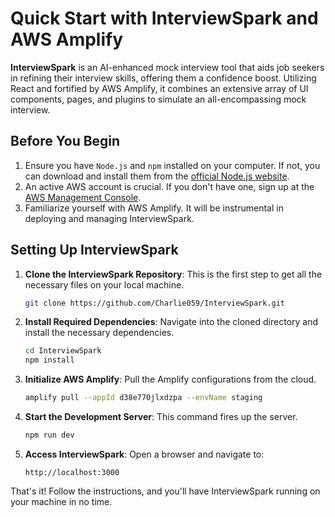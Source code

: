 # Quick Start with InterviewSpark and AWS Amplify

**InterviewSpark** is an AI-enhanced mock interview tool that aids job seekers in refining their interview skills, offering them a confidence boost. Utilizing React and fortified by AWS Amplify, it combines an extensive array of UI components, pages, and plugins to simulate an all-encompassing mock interview.

## Before You Begin

1. Ensure you have `Node.js` and `npm` installed on your computer. If not, you can download and install them from the [official Node.js website](https://nodejs.org/).
2. An active AWS account is crucial. If you don't have one, sign up at the [AWS Management Console](https://aws.amazon.com/console/).
3. Familiarize yourself with AWS Amplify. It will be instrumental in deploying and managing InterviewSpark.

## Setting Up InterviewSpark

1. **Clone the InterviewSpark Repository**: This is the first step to get all the necessary files on your local machine.

   ```bash
   git clone https://github.com/Charlie059/InterviewSpark.git
   ```

2. **Install Required Dependencies**: Navigate into the cloned directory and install the necessary dependencies.

   ```bash
   cd InterviewSpark
   npm install
   ```

3. **Initialize AWS Amplify**: Pull the Amplify configurations from the cloud.

   ```bash
   amplify pull --appId d38e770jlxdzpa --envName staging
   ```

4. **Start the Development Server**: This command fires up the server.

   ```bash
   npm run dev
   ```

5. **Access InterviewSpark**: Open a browser and navigate to:
   ```
   http://localhost:3000
   ```

That's it! Follow the instructions, and you'll have InterviewSpark running on your machine in no time.

